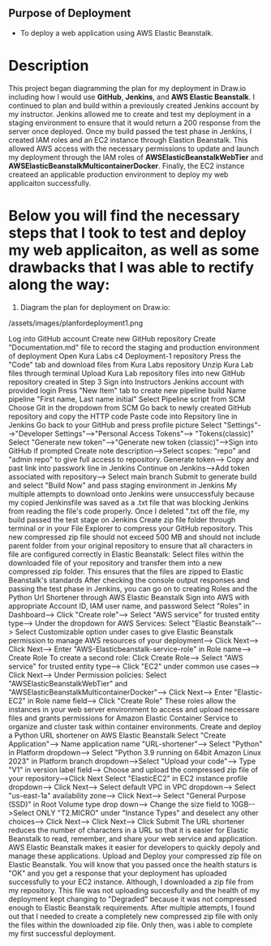 ## Purpose of Deployment

* To deploy a web application using AWS Elastic Beanstalk.

# Description

This project began diagramming the plan for my deployment in Draw.io including how I would use **GitHub**, **Jenkins**, and **AWS Elastic Beanstalk**. I continued to plan and build within a previously created Jenkins account by my instructor. Jenkins allowed me to create and test my deployment in a staging environment to ensure that it would return a 200 response from the server once deployed. Once my build passed the test phase in Jenkins, I created IAM roles and an EC2 instance through Elasticn Beanstalk. This allowed AWS access with the necessary permissions to update and launch my deployment through the IAM roles of **AWSElasticBeanstalkWebTier** and  **AWSElasticBeanstalkMulticontainerDocker**. Finally, the EC2 instance createed an applicable production environment to deploy my web applicaiton successfully. 

# Below you will find the necessary steps that I took to test and deploy my web applicaiton, as well as some drawbacks that I was able to rectify along the way: 

1. Diagram the plan for deployment on Draw.io:

/assets/images/planfordeployment1.png



Log into GitHub account
Create new GitHub repository
Create "Documentation.md" file to record the staging and production environment of deployment
Open Kura Labs c4 Deployment-1 repository
Press the "Code" tab and download files from Kura Labs repository
Unzip Kura Lab files through terminal 
Upload Kura Lab repository files into new GitHub repository created in Step 3
Sign into Instructors Jenkins account with provided login
Press "New Item" tab to create new pipeline build
Name pipeline "First name, Last name initial"
Select Pipeline script from SCM
Choose Git in the dropdown from SCM
Go back to newly created GitHub repository and copy the HTTP code
Paste code into Repsitory line in Jenkins
Go back to your GitHub and press profile picture
Select "Settings"-->"Developer Settings"-->"Personal Access Tokens"--> "Tokens(classic)"
Select "Generate new token"-->"Generate new token (classic)"-->Sign into GitHub if prompted
Create note description-->Select scopes: "repo" and "admin repo" to give full access to repository.
Generate token--> Copy and past link into passwork line in Jenkins
Continue on Jenkins-->Add token associated with repository--> Select main branch
Submit to generate build and select "Build Now" and pass staging environment in Jenkins
My multiple attempts to download onto Jenkins were unsuccessfuly because my copied Jenkinsfile was saved as a .txt file that was blocking Jenkins from reading the file's code properly. Once I deleted ".txt off the file, my build passed the test stage on Jenkins
Create zip file folder through terminal or in your File Explorer to compress your GitHub repository. This new compressed zip file should not exceed 500 MB and should not include parent folder from your original repository to ensure that all characters in file are configured correctly in Elastic Beanstalk:
Select files within the downloaded file of your repository and transfer them into a new compressed zip folder. This ensures that the files are zipped to Elastic Beanstalk's standards 
After checking the console output responses and passing the test phase in Jenkins, you can go on to creating Roles and the Python Url Shortener through AWS Elastic Beanstalk
Sign into AWS with appropriate Account ID, IAM user name, and password 
Select "Roles" in Dashboard--> Click "Create role"--> Select "AWS service" for trusted entity type--> Under the dropdown for AWS Services: Select "Elastic Beanstalk"--> Select Customizable option under cases to give Elastic Beanstalk permission to manage AWS resources of your deployment--> Click Next--> Click Next--> Enter "AWS-Elasticbeanstalk-service-role" in Role name--> Create Role
To create a second role: Click Create Role--> Select "AWS service" for trusted entity type--> Click "EC2" under common use cases--> Click Next--> Under Permission policies: Select "AWSElasticBeanstalkWebTier" and "AWSElasticBeanstalkMulticontainerDocker"--> Click Next--> Enter "Elastic-EC2" in Role name field--> Click "Create Role"
These roles allow the instances in your web server environment to access and upload necessare files and grants permissions for Amazon Elastic Container Service to organize and cluster task within container environments.
Create and deploy a Python URL shortener on AWS Elastic Beanstalk 
Select "Create Application"--> Name application name "URL-shortener"--> Select "Python" in Platform dropdown--> Select "Python 3.9 running on 64bit Amazon Linux 2023" in Platform branch dropdown-->Select "Upload your code"--> Type "V1" in version label field--> Choose and upload the compressed zip file of your repository-->Click Next
Select "ElasticEC2" in EC2 instance profile dropdown--> Click Next--> Select default VPC in VPC dropdown--> Select "us-east-1a" availability zone--> Click Next--> Select "General Purpose (SSD)" in Root Volume type drop down--> Change the size field to 10GB-->Select ONLY "T2.MICRO" under "Instance Types" and deselect any other choices--> Click Next--> Click Next--> Click Submit
The URL shortener reduces the number of characters in a URL so that it is easier for Elastic Beanstalk to read, remember, and share your web service and application. AWS Elastic Beanstalk makes it easier for developers to quickly depoly and manage these applications.
Upload and Deploy your compressed zip file on Elastic Beanstalk. You will know that you passed once the health staturs is "OK" and you get a response that your deployment has uploaded successfully to your EC2 instance.
Although, I downloaded a zip file from my repository. This file was not uploading succesfully and the health of my deployment kept changing to "Degraded" because it was not compressed enough to Elastic Beanstalk requirements. After multiple attempts, I found out that I needed to create a completely new compressed zip file with only the files within the downloaded zip file. Only then, was i able to complete my first successful deployment. 
